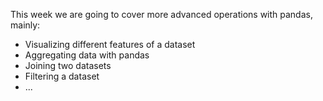 This week we are going to cover more advanced operations with pandas, mainly:

- Visualizing different features of a dataset
- Aggregating data with pandas
- Joining two datasets
- Filtering a dataset
- ...
